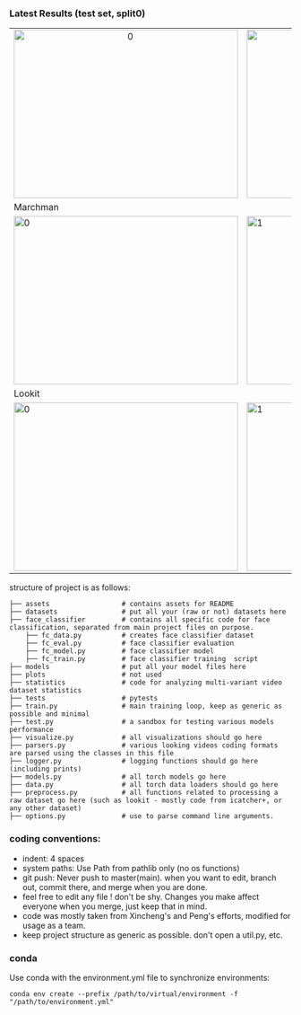 ### Latest Results (test set, split0)
<table>
        <tr>
                <td align="center"> <img src="https://github.com/shariliu/joint_eyetracking_project/blob/main/assets/agreement.png"  alt="0" width = 400px height = 300px ></td>
                <td align="center"> <img src="https://github.com/shariliu/joint_eyetracking_project/blob/main/assets/lookit_collage.png"  alt="1" width = 300px height = 300px ></td>
        </tr>
        <tr><td colspan=2>Marchman</td></tr>
        <tr>
                <td><img src="https://github.com/shariliu/joint_eyetracking_project/blob/main/assets/marchman_bar.png" alt="0" width = 400px height = 300px></td>
                <td><img src="https://github.com/shariliu/joint_eyetracking_project/blob/main/assets/marchman_conf.png" alt="1" width = 300px height = 300px></td>
        </tr>
        <tr><td colspan=2>Lookit</td></tr>
        <tr>
                <td><img src="https://github.com/shariliu/joint_eyetracking_project/blob/main/assets/lookit_bar.png" alt="0" width = 400px height = 300px></td>
                <td><img src="https://github.com/shariliu/joint_eyetracking_project/blob/main/assets/lookit_conf.png" alt="1" width = 300px height = 300px></td>
        </tr>
</table>
structure of project is as follows:

    ├── assets                  # contains assets for README
    ├── datasets                # put all your (raw or not) datasets here 
    ├── face_classifier         # contains all specific code for face classification, separated from main project files on purpose.
        ├── fc_data.py          # creates face classifier dataset
        ├── fc_eval.py          # face classifier evaluation
        ├── fc_model.py         # face classifier model
        ├── fc_train.py         # face classifier training  script
    ├── models                  # put all your model files here
    ├── plots                   # not used
    ├── statistics              # code for analyzing multi-variant video dataset statistics
    ├── tests                   # pytests
    ├── train.py                # main training loop, keep as generic as possible and minimal
    ├── test.py                 # a sandbox for testing various models performance
    ├── visualize.py            # all visualizations should go here
    ├── parsers.py              # various looking videos coding formats are parsed using the classes in this file
    ├── logger.py               # logging functions should go here (including prints)
    ├── models.py               # all torch models go here
    ├── data.py                 # all torch data loaders should go here
    ├── preprocess.py           # all functions related to processing a raw dataset go here (such as lookit - mostly code from icatcher+, or any other dataset)
    ├── options.py              # use to parse command line arguments. 


### coding conventions:
- indent: 4 spaces
- system paths: Use Path from pathlib only (no os functions)
- git push: Never push to master(main). when you want to edit, branch out, commit there, and merge when you are done.
- feel free to edit any file ! don't be shy. Changes you make affect everyone when you merge, just keep that in mind.
- code was mostly taken from Xincheng's and Peng's efforts, modified for usage as a team.
- keep project structure as generic as possible. don't open a util.py, etc.

### conda
Use conda with the environment.yml file to synchronize environments:

`conda env create --prefix /path/to/virtual/environment -f "/path/to/environment.yml"`
